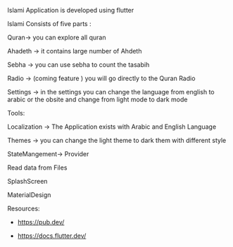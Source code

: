 Islami Application is developed using flutter 

Islami Consists of five parts :

Quran-> you can explore all quran 

Ahadeth -> it contains large number of Ahdeth  

Sebha -> you can use sebha to count the tasabih

Radio  -> (coming feature ) you will go directly to the Quran Radio

Settings ->  in the settings you can change the language from english to arabic or the obsite and change from light mode to dark mode
 
Tools:

Localization -> The Application exists with Arabic and English Language

Themes -> you can change the light theme to dark them with different style

StateMangement-> Provider

Read data from Files

SplashScreen 

MaterialDesign


Resources:

- https://pub.dev/

- https://docs.flutter.dev/


